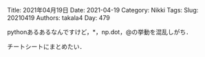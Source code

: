 ﻿Title: 2021年04月19日
Date: 2021-04-19
Category: Nikki
Tags: 
Slug: 20210419
Authors: takala4
Day: 479



pythonあるあるなんですけど，*，np.dot，@の挙動を混乱しがち．



チートシートにまとめたい．

